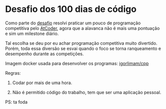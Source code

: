 # Desafio dos 100 dias de código

Como parte do [desafio](https://www.freecodecamp.org/news/join-the-100daysofcode-556ddb4579e4/) resolvi praticar um pouco de programação competitiva pelo [AtCoder](https://atcoder.jp/), agora que a alavanca não é mais uma pontuação e sim um milestone diário.

Tal escolha se deu por eu achar programação competitiva muito divertido. Porém, toda essa diversão se esvai quando o foco se torna ranqueamento e desempenho durante as competições.

Imagem docker usada para desenvolver os programas: [igorlimam/cpp](https://hub.docker.com/r/igorlimam/cpp)

Regras:

1. Codar por mais de uma hora.

1. Não é permitido código do trabalho, tem que ser uma aplicação pessoal.

PS: ta foda

